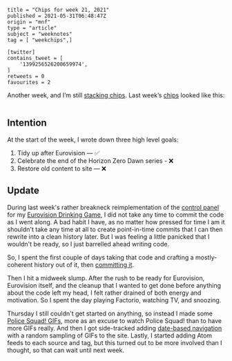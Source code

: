 ```
title = "Chips for week 21, 2021"
published = 2021-05-31T06:48:47Z
origin = "mnf"
type = "article"
subject = "weeknotes"
tag = [ "weekchips",]

[twitter]
contains_tweet = [
    '1399256526200659974',
]
retweets = 0
favourites = 2
```

Another week, and I’m still [stacking chips][chips]. Last week’s
[chips][markers] looked like this:

[chips]: /2020/06/19/my-week-in-poker-chips
[markers]: /2020/08/22/my-weekchips-markers

<p class='image'><img src='https://mnf.m17s.net/2021/05/31/E2soXxvWEAAhe6q.jpg' alt=''></p>

## Intention

At the start of the week, I wrote down three high level goals:

1. Tidy up after Eurovision — ✅
1. Celebrate the end of the Horizon Zero Dawn series - ❌
1. Restore old content to site — ❌


## Update

During last week's rather breakneck reimplementation of the
[control panel][cp] for my [Eurovision Drinking Game][edg],
I did not take any time to commit the code as I went along. A bad habit I
have, as no matter how pressed for time I am it shouldn't take any time at all
to create point-in-time commits that I can then rewrite into a clean history
later. But I was feeling a little panicked that I wouldn't be ready, so I just
barrelled ahead writing code.

So, I spent the first couple of days taking that code and crafting a 
mostly-coherent history out of it, then [committing it][rebuild].

[cp]: https://github.com/norm/eurodrink
[edg]: https://eurovisiondrinking.com
[rebuild]: https://github.com/norm/eurodrink/compare/00142ac...7351b9c

Then I hit a midweek slump. After the rush to be ready for Eurovision,
Eurovision itself, and the cleanup that I wanted to get done before anything
about the code left my head, I felt rather drained of both energy and
motivation. So I spent the day playing Factorio, watching TV, and snoozing.

Thursday I still couldn't get started on anything, so instead I made some
[Police Squad! GIFs][gifs], more as an excuse to watch Police Squad! than
to have more GIFs really. And then I got side-tracked adding
[date-based navigation][dbn] with a random sampling of GIFs to the site.
Lastly, I started adding Atom feeds to each source and tag, but this turned
out to be more involved than I thought, so that can wait until next week.

[gifs]: https://github.com/norm/gifs.cackhanded.net/commit/da4e5fd7ce35bb22268efbed58089ba7ab45ba1e
[dbn]: https://github.com/norm/gifs.cackhanded.net/commit/b865582097337ee375ac248d6b927bc70637b91b
